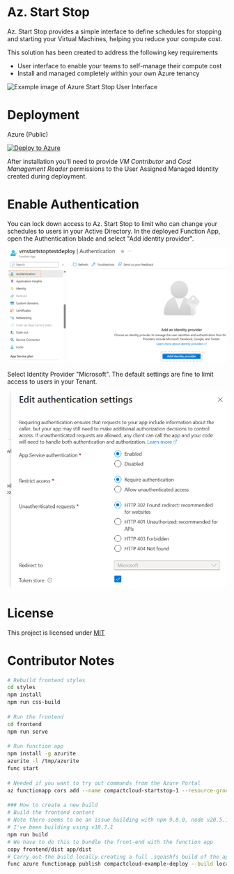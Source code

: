 # Az. Start Stop

Az. Start Stop provides a simple interface to define schedules for stopping and starting your Virtual Machines, helping you reduce your compute cost.

This solution has been created to address the following key requirements

- User interface to enable your teams to self-manage their compute cost
- Install and managed completely within your own Azure tenancy

![Example image of Azure Start Stop User Interface](./media/azStartStopUI.png)

# Deployment

Azure (Public)

[![Deploy to Azure](https://aka.ms/deploytoazurebutton)](https://portal.azure.com/#create/Microsoft.Template/uri/https%3A%2F%2Fraw.githubusercontent.com%2Fnaudski%2FAzStartStop%2Fmain%2FmainTemplate.json)

After installation you'll need to provide _VM Contributor_ and _Cost Management Reader_ permissions to the User Assigned Managed Identity created during deployment.

# Enable Authentication
You can lock down access to Az. Start Stop to limit who can change your schedules to users in your Active Directory.
In the deployed Function App, open the Authentication blade and select "Add identity provider".

![](./media/authenticationBlade.png)

Select Identity Provider "Microsoft". The default settings are fine to limit access to users in your Tenant.

![](./media/defaultAuthenticationSettings.png)

# License

This project is licensed under [MIT](./LICENSE.md)

# Contributor Notes

``` bash
# Rebuild frontend styles
cd styles
npm install
npm run css-build

# Run the frontend
cd frontend
npm run serve

# Run function app
npm install -g azurite
azurite -l /tmp/azurite
func start

# Needed if you want to try out commands from the Azure Portal
az functionapp cors add --name compactcloud-startstop-1 --resource-group compactcloud-startstoptestdeploy --allowed-origins https://portal.azure.com

### How to create a new build
# Build the frontend content
# Note there seems to be an issue building with npm 9.8.0, node v20.5.1,
# I've been building using v18.7.1
npm run build
# We have to do this to bundle the front-end with the function app
copy frontend/dist app/dist
# Carry out the build locally creating a full .squashfs build of the app
func azure functionapp publish compactcloud-example-deploy --build local --build-native-deps
```
